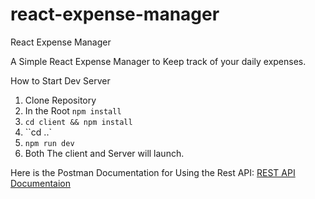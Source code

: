 # react-expense-manager

React Expense Manager

A Simple React Expense Manager to Keep track of your daily expenses.

How to Start Dev Server

1. Clone Repository
2. In the Root `npm install`
3. `cd client && npm install`
4. ``cd ..`
5. `npm run dev`
6. Both The client and Server will launch.

Here is the Postman Documentation for Using the Rest API:
[REST API Documentaion](https://documenter.getpostman.com/view/3590464/SzYaVJAz?version=latest)
